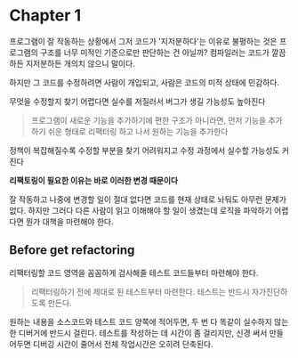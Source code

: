 # Chapter 1

프로그램이 잘 작동하는 상황에서 그저 코드가 '지저분하다'는 이유로 불평하는 것은 프로그램의 구조를 너무 미적인 기준으로만 판단하는 건 아닐까? 컴파일러는 코드가 깔끔하든 지저분하든 개의치 않으니 말이다.

하지만 그 코드를 수정하려면 사람이 개입되고, 사람은 코드의 미적 상태에 민감하다.

무엇을 수정할지 찾기 어렵다면 실수를 저질러서 버그가 생길 가능성도 높아진다

> 프로그램이 새로운 기능을 추가하기에 편한 구조가 아니라면, 먼저 기능을 추가하기 쉬운 형태로 리팩터링 하고 나서 원하는 기능을 추가한다

정책이 복잡해질수록 수정할 부분을 찾기 어려워지고 수정 과정에서 실수할 가능성도 커진다

**리팩토링이 필요한 이유는 바로 이러한 변경 때문이다**

잘 작동하고 나중에 변경할 일이 절대 없다면 코드를 현재 상태로 놔둬도 아무런 문제가 없다.
하지만 그러다 다른 사람이 읽고 이해해야 할 일이 생겼는데 로직을 파악하기 어렵다면 뭔가 대책을 마련해야 한다.

## Before get refactoring

리팩터링할 코드 영역을 꼼꼼하게 검사해줄 테스트 코드들부터 마련해야 한다.

> 리팩터링하기 전에 제대로 된 테스트부터 마련한다. 테스트는 반드시 자가진단하도록 만든다.

원하는 내용을 소스코드와 테스트 코드 양쪽에 적어두면, 두 번 다 똑같이 실수하지 않는 한 디버거에 반드시 걸린다.
테스트를 작성하는 데 시간이 좀 걸리지만, 신경 써서 만들어두면 디버깅 시간이 줄어서 전체 작업시간은 오히려 단축된다.


